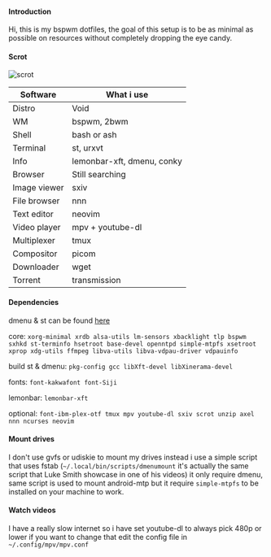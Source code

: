 #### Introduction
Hi, this is my bspwm dotfiles, the goal of this setup is to be as minimal as possible on resources without completely dropping the eye candy.

#### Scrot
![scrot](https://i.ibb.co/Tr7XsWS/028.webp)

| Software  | What i use |
| ------------- | ------------- |
| Distro  | Void |
| WM  | bspwm, 2bwm |
| Shell  | bash or ash |
| Terminal  | st, urxvt |
| Info  | lemonbar-xft, dmenu, conky |
| Browser  | Still searching |
| Image viewer  | sxiv |
| File browser  | nnn |
| Text editor | neovim |
| Video player | mpv + youtube-dl |
| Multiplexer | tmux |
| Compositor | picom |
| Downloader | wget
| Torrent | transmission |

#### Dependencies
dmenu & st can be found [here](https://github.com/Speyll/suckless)<br />

core: `xorg-minimal xrdb alsa-utils lm-sensors xbacklight tlp bspwm sxhkd st-terminfo hsetroot base-devel openntpd simple-mtpfs xsetroot xprop xdg-utils ffmpeg libva-utils libva-vdpau-driver vdpauinfo`<br />

build st & dmenu: `pkg-config gcc libXft-devel libXinerama-devel`<br />

fonts: `font-kakwafont font-Siji`<br />

lemonbar: `lemonbar-xft`<br />

optional: `font-ibm-plex-otf tmux mpv youtube-dl sxiv scrot unzip axel nnn ncurses neovim`<br />

#### Mount drives
I don't use gvfs or udiskie to mount my drives instead i use a simple script that uses fstab (`~/.local/bin/scripts/dmenumount` it's actually the same script that Luke Smith showcase in one of his videos) it only require dmenu, same script is used to mount android-mtp but it require `simple-mtpfs` to be installed on your machine to work.

#### Watch videos
I have a really slow internet so i have set youtube-dl to always pick 480p or lower if you want to change that edit the config file in `~/.config/mpv/mpv.conf`
